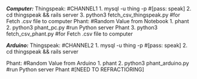 ___Computer:___
Thingspeak: #CHANNEL1
	1. mysql -u thing -p #[pass: speak]
	2. cd thingspeak && rails server
	3. python3 fetch_csv_thingspeak.py #for Fetch .csv file to computer
Phant: #Random Value from Notebook
	1. phant
	2. python3 phant_pc.py #run Python server Phant
	3. python3 fetch_csv_phant.py #for Fetch .csv file to computer

___Arduino:___
Thingspeak: #CHANNEL2
	1. mysql -u thing -p #[pass: speak]
	2. cd thingspeak && rails server

Phant: #Random Value from Arduino
	1. phant
	2. python3 phant_arduino.py #run Python server Phant 
				    #[NEED TO REFRACTIORING]

